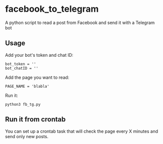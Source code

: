 # facebook_to_telegram
A python script to read a post from Facebook and send it with a Telegram bot

## Usage
Add your bot's token and chat ID:
```
bot_token = ''
bot_chatID = ''
```

Add the page you want to read:
```
PAGE_NAME = 'blabla'
```

Run it:
```
python3 fb_tg.py
```

## Run it from crontab
You can set up a crontab task that will check the page every X minutes and send only new posts.
